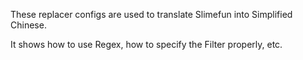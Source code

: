 These replacer configs are used to translate Slimefun into Simplified Chinese.

It shows how to use Regex, how to specify the Filter properly, etc.